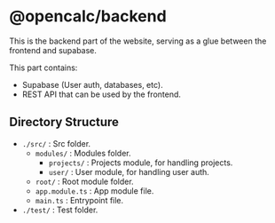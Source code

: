 # @opencalc/backend

This is the backend part of the website, serving as a glue between the frontend and supabase.

This part contains:
- Supabase (User auth, databases, etc).
- REST API that can be used by the frontend.

## Directory Structure

- ```./src/``` : Src folder.
  - ```modules/``` : Modules folder.
    - ```projects/``` : Projects module, for handling projects.
    - ```user/``` : User module, for handling user auth.
  - ```root/``` : Root module folder.
  - ```app.module.ts``` : App module file.
  - ```main.ts``` : Entrypoint file.
- ```./test/``` : Test folder.